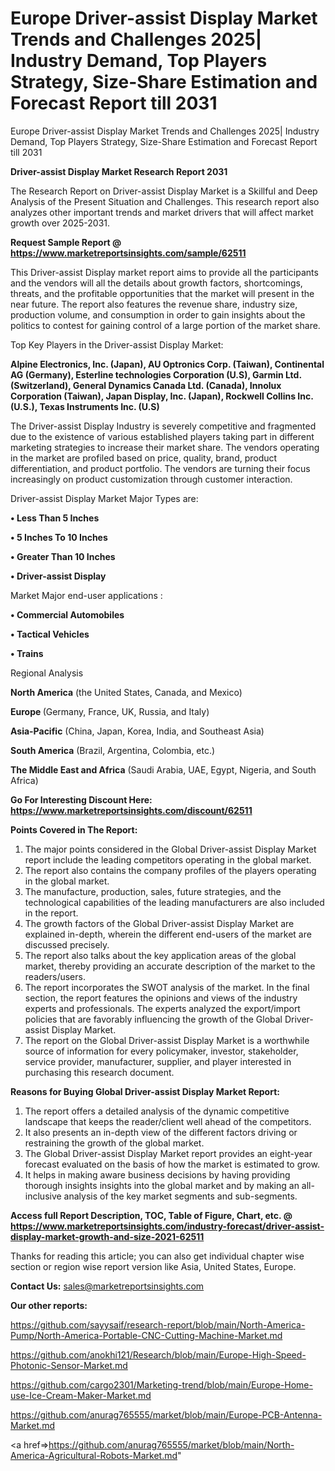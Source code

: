 # Europe Driver-assist Display Market Trends and Challenges 2025| Industry Demand, Top Players Strategy, Size-Share Estimation and Forecast Report till 2031
Europe Driver-assist Display Market Trends and Challenges 2025| Industry Demand, Top Players Strategy, Size-Share Estimation and Forecast Report till 2031

<strong>Driver-assist Display Market Research Report 2031</strong>

The Research Report on Driver-assist Display Market is a Skillful and Deep Analysis of the Present Situation and Challenges. This research report also analyzes other important trends and market drivers that will affect market growth over 2025-2031.

<strong>Request Sample Report @ <a href=https://www.marketreportsinsights.com/sample/62511>https://www.marketreportsinsights.com/sample/62511</a></strong>

This Driver-assist Display market report aims to provide all the participants and the vendors will all the details about growth factors, shortcomings, threats, and the profitable opportunities that the market will present in the near future. The report also features the revenue share, industry size, production volume, and consumption in order to gain insights about the politics to contest for gaining control of a large portion of the market share.

Top Key Players in the Driver-assist Display Market:

<strong>Alpine Electronics, Inc. (Japan), AU Optronics Corp. (Taiwan), Continental AG (Germany), Esterline technologies Corporation (U.S), Garmin Ltd. (Switzerland), General Dynamics Canada Ltd. (Canada), Innolux Corporation (Taiwan), Japan Display, Inc. (Japan), Rockwell Collins Inc. (U.S.), Texas Instruments Inc. (U.S)</strong>

The Driver-assist Display Industry is severely competitive and fragmented due to the existence of various established players taking part in different marketing strategies to increase their market share. The vendors operating in the market are profiled based on price, quality, brand, product differentiation, and product portfolio. The vendors are turning their focus increasingly on product customization through customer interaction.

Driver-assist Display Market Major Types are:

<strong>• Less Than 5 Inches

• 5 Inches To 10 Inches

• Greater Than 10 Inches

• Driver-assist Display</strong>

Market Major end-user applications :

<strong>• Commercial Automobiles

• Tactical Vehicles

• Trains</strong>

Regional Analysis

</u><strong><b>North America</b></strong> (the United States, Canada, and Mexico)

<strong><b>Europe </b></strong>(Germany, France, UK, Russia, and Italy)

<strong><b>Asia-Pacific</b></strong> (China, Japan, Korea, India, and Southeast Asia)

<strong><b>South America</b></strong> (Brazil, Argentina, Colombia, etc.)

<strong><b>The Middle East and Africa</b></strong> (Saudi Arabia, UAE, Egypt, Nigeria, and South Africa)

<strong>Go For Interesting Discount Here: <a href=https://www.marketreportsinsights.com/discount/62511>https://www.marketreportsinsights.com/discount/62511</a></strong>

<strong>Points Covered in The Report:</strong>
<ol>
  <li>The major points considered in the Global Driver-assist Display Market report include the leading competitors operating in the global market.</li>
  <li>The report also contains the company profiles of the players operating in the global market.</li>
  <li>The manufacture, production, sales, future strategies, and the technological capabilities of the leading manufacturers are also included in the report.</li>
  <li>The growth factors of the Global Driver-assist Display Market are explained in-depth, wherein the different end-users of the market are discussed precisely.</li>
  <li>The report also talks about the key application areas of the global market, thereby providing an accurate description of the market to the readers/users.</li>
  <li>The report incorporates the SWOT analysis of the market. In the final section, the report features the opinions and views of the industry experts and professionals. The experts analyzed the export/import policies that are favorably influencing the growth of the Global Driver-assist Display Market.</li>
  <li>The report on the Global Driver-assist Display Market is a worthwhile source of information for every policymaker, investor, stakeholder, service provider, manufacturer, supplier, and player interested in purchasing this research document.</li>
</ol>
<strong>Reasons for Buying Global Driver-assist Display Market Report:</strong>

<ol>
  <li>The report offers a detailed analysis of the dynamic competitive landscape that keeps the reader/client well ahead of the competitors.</li>
  <li>It also presents an in-depth view of the different factors driving or restraining the growth of the global market.</li>
  <li>The Global Driver-assist Display Market report provides an eight-year forecast evaluated on the basis of how the market is estimated to grow.</li>
  <li>It helps in making aware business decisions by having providing thorough insights insights into the global market and by making an all-inclusive analysis of the key market segments and sub-segments.</li>
</ol>
<strong>Access full Report Description, TOC, Table of Figure, Chart, etc. @ <a href=https://www.marketreportsinsights.com/industry-forecast/driver-assist-display-market-growth-and-size-2021-62511>https://www.marketreportsinsights.com/industry-forecast/driver-assist-display-market-growth-and-size-2021-62511</a></strong>


Thanks for reading this article; you can also get individual chapter wise section or region wise report version like Asia, United States, Europe.

<strong>Contact Us:</strong>
sales@marketreportsinsights.com

<strong>Our other reports:</strong>

<a href=https://github.com/sayysaif/research-report/blob/main/North-America-Pump/North-America-Portable-CNC-Cutting-Machine-Market.md>https://github.com/sayysaif/research-report/blob/main/North-America-Pump/North-America-Portable-CNC-Cutting-Machine-Market.md</a>

<a href=https://github.com/anokhi121/Research/blob/main/Europe-High-Speed-Photonic-Sensor-Market.md>https://github.com/anokhi121/Research/blob/main/Europe-High-Speed-Photonic-Sensor-Market.md</a>

<a href=https://github.com/cargo2301/Marketing-trend/blob/main/Europe-Home-use-Ice-Cream-Maker-Market.md>https://github.com/cargo2301/Marketing-trend/blob/main/Europe-Home-use-Ice-Cream-Maker-Market.md</a>

<a href=https://github.com/anurag765555/market/blob/main/Europe-PCB-Antenna-Market.md>https://github.com/anurag765555/market/blob/main/Europe-PCB-Antenna-Market.md</a>

<a href=>https://github.com/anurag765555/market/blob/main/North-America-Agricultural-Robots-Market.md</a>"
